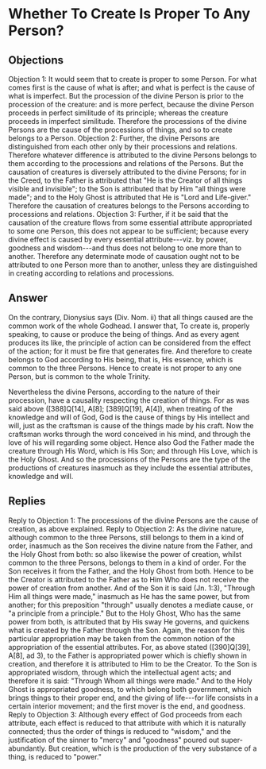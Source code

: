 # Whether To Create Is Proper To Any Person?
## Objections
Objection 1: It would seem that to create is proper to some Person. For what comes first is the cause of what is after; and what is perfect is the cause of what is imperfect. But the procession of the divine Person is prior to the procession of the creature: and is more perfect, because the divine Person proceeds in perfect similitude of its principle; whereas the creature proceeds in imperfect similitude. Therefore the processions of the divine Persons are the cause of the processions of things, and so to create belongs to a Person.
Objection 2: Further, the divine Persons are distinguished from each other only by their processions and relations. Therefore whatever difference is attributed to the divine Persons belongs to them according to the processions and relations of the Persons. But the causation of creatures is diversely attributed to the divine Persons; for in the Creed, to the Father is attributed that "He is the Creator of all things visible and invisible"; to the Son is attributed that by Him "all things were made"; and to the Holy Ghost is attributed that He is "Lord and Life-giver." Therefore the causation of creatures belongs to the Persons according to processions and relations.
Objection 3: Further, if it be said that the causation of the creature flows from some essential attribute appropriated to some one Person, this does not appear to be sufficient; because every divine effect is caused by every essential attribute---viz. by power, goodness and wisdom---and thus does not belong to one more than to another. Therefore any determinate mode of causation ought not to be attributed to one Person more than to another, unless they are distinguished in creating according to relations and processions.
## Answer
On the contrary, Dionysius says (Div. Nom. ii) that all things caused are the common work of the whole Godhead.
I answer that, To create is, properly speaking, to cause or produce the being of things. And as every agent produces its like, the principle of action can be considered from the effect of the action; for it must be fire that generates fire. And therefore to create belongs to God according to His being, that is, His essence, which is common to the three Persons. Hence to create is not proper to any one Person, but is common to the whole Trinity.

Nevertheless the divine Persons, according to the nature of their procession, have a causality respecting the creation of things. For as was said above ([388]Q[14], A[8]; [389]Q[19], A[4]), when treating of the knowledge and will of God, God is the cause of things by His intellect and will, just as the craftsman is cause of the things made by his craft. Now the craftsman works through the word conceived in his mind, and through the love of his will regarding some object. Hence also God the Father made the creature through His Word, which is His Son; and through His Love, which is the Holy Ghost. And so the processions of the Persons are the type of the productions of creatures inasmuch as they include the essential attributes, knowledge and will.
## Replies
Reply to Objection 1: The processions of the divine Persons are the cause of creation, as above explained.
Reply to Objection 2: As the divine nature, although common to the three Persons, still belongs to them in a kind of order, inasmuch as the Son receives the divine nature from the Father, and the Holy Ghost from both: so also likewise the power of creation, whilst common to the three Persons, belongs to them in a kind of order. For the Son receives it from the Father, and the Holy Ghost from both. Hence to be the Creator is attributed to the Father as to Him Who does not receive the power of creation from another. And of the Son it is said (Jn. 1:3), "Through Him all things were made," inasmuch as He has the same power, but from another; for this preposition "through" usually denotes a mediate cause, or "a principle from a principle." But to the Holy Ghost, Who has the same power from both, is attributed that by His sway He governs, and quickens what is created by the Father through the Son. Again, the reason for this particular appropriation may be taken from the common notion of the appropriation of the essential attributes. For, as above stated ([390]Q[39], A[8], ad 3), to the Father is appropriated power which is chiefly shown in creation, and therefore it is attributed to Him to be the Creator. To the Son is appropriated wisdom, through which the intellectual agent acts; and therefore it is said: "Through Whom all things were made." And to the Holy Ghost is appropriated goodness, to which belong both government, which brings things to their proper end, and the giving of life---for life consists in a certain interior movement; and the first mover is the end, and goodness.
Reply to Objection 3: Although every effect of God proceeds from each attribute, each effect is reduced to that attribute with which it is naturally connected; thus the order of things is reduced to "wisdom," and the justification of the sinner to "mercy" and "goodness" poured out super-abundantly. But creation, which is the production of the very substance of a thing, is reduced to "power."